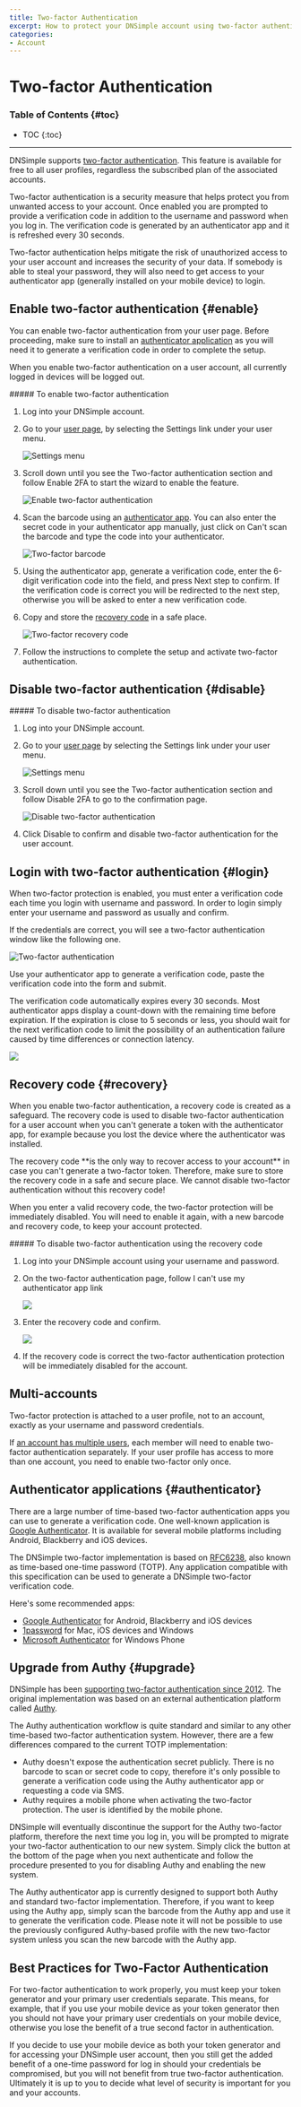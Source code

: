 ```yaml
---
title: Two-factor Authentication
excerpt: How to protect your DNSimple account using two-factor authentication.
categories:
- Account
---
```


# Two-factor Authentication

### Table of Contents {#toc}

* TOC
{:toc}

---

DNSimple supports [two-factor authentication](https://en.wikipedia.org/wiki/Two-factor_authentication). This feature is available for free to all user profiles, regardless the subscribed plan of the associated accounts.

Two-factor authentication is a security measure that helps protect you from unwanted access to your account. Once enabled you are prompted to provide a verification code in addition to the username and password when you log in. The verification code is generated by an authenticator app and it is refreshed every 30 seconds.

Two-factor authentication helps mitigate the risk of unauthorized access to your user account and increases the security of your data. If somebody is able to steal your password, they will also need to get access to your authenticator app (generally installed on your mobile device) to login.


## Enable two-factor authentication {#enable}

You can enable two-factor authentication from your user page. Before proceeding, make sure to install an [authenticator application](#authenticator) as you will need it to generate a verification code in order to complete the setup.

When you enable two-factor authentication on a user account, all currently logged in devices will be logged out.

<div class="section-steps" markdown="1">
##### To enable two-factor authentication

1.  Log into your DNSimple account.
1.  Go to your [user page](https://dnsimple.com/user), by selecting the <label>Settings</label> link under your user menu.

    ![Settings menu](/files/user-menu.png)

1.  Scroll down until you see the <label>Two-factor authentication</label> section and follow <label>Enable 2FA</label> to start the wizard to enable the feature.

    ![Enable two-factor authentication](/files/user-2fa-enable-link.png)

1.  Scan the barcode using an [authenticator app](#authenticator). You can also enter the secret code in your authenticator app manually, just click on <label>Can't scan the barcode</label> and type the code into your authenticator.

    ![Two-factor barcode](/files/2fa-barcode.png)

1.  Using the authenticator app, generate a verification code, enter the 6-digit verification code into the field, and press <label>Next step</label> to confirm. If the verification code is correct you will be redirected to the next step, otherwise you will be asked to enter a new verification code.

1.  Copy and store the [recovery code](#recovery-code) in a safe place.

    ![Two-factor recovery code](/files/2fa-recovery-code.png)

1.  Follow the instructions to complete the setup and activate two-factor authentication.

</div>


## Disable two-factor authentication {#disable}

<div class="section-steps" markdown="1">
##### To disable two-factor authentication

1.  Log into your DNSimple account.
1.  Go to your [user page](https://dnsimple.com/user) by selecting the <label>Settings</label> link under your user menu.

    ![Settings menu](/files/user-menu.png)

1.  Scroll down until you see the <label>Two-factor authentication</label> section and follow <label>Disable 2FA</label> to go to the confirmation page.

    ![Disable two-factor authentication](/files/user-2fa-disable-link.png)

1.  Click <label>Disable</label> to confirm and disable two-factor authentication for the user account.
</div>


## Login with two-factor authentication {#login}

When two-factor protection is enabled, you must enter a verification code each time you login with username and password. In order to login simply enter your username and password as usually and confirm.

If the credentials are correct, you will see a two-factor authentication window like the following one.

![Two-factor authentication](/files/2fa-login.png)

Use your authenticator app to generate a verification code, paste the verification code into the form and submit.

The verification code automatically expires every 30 seconds. Most authenticator apps display a count-down with the remaining time before expiration. If the expiration is close to 5 seconds or less, you should wait for the next verification code to limit the possibility of an authentication failure caused by time differences or connection latency.

![](/files/2fa-code-expiration.png)


## Recovery code {#recovery}

When you enable two-factor authentication, a recovery code is created as a safeguard. The recovery code is used to disable two-factor authentication for a user account when you can't generate a token with the authenticator app, for example because you lost the device where the authenticator was installed.

<warning>
The recovery code **is the only way to recover access to your account** in case you can't generate a two-factor token. Therefore, make sure to store the recovery code in a safe and secure place. We cannot disable two-factor authentication without this recovery code!
</warning>

When you enter a valid recovery code, the two-factor protection will be immediately disabled. You will need to enable it again, with a new barcode and recovery code, to keep your account protected.

<div class="section-steps" markdown="1">
##### To disable two-factor authentication using the recovery code

1.  Log into your DNSimple account using your username and password.

1.  On the two-factor authentication page, follow <label>I can't use my authenticator app</label> link

    ![](/files/2fa-recovery-link.png)

1.  Enter the recovery code and confirm.

    ![](/files/2fa-recovery.png)

1.  If the recovery code is correct the two-factor authentication protection will be immediately disabled for the account.
</div>


## Multi-accounts

Two-factor protection is attached to a user profile, not to an account, exactly as your username and password credentials.

If [an account has multiple users](/articles/account-users), each member will need to enable two-factor authentication separately. If your user profile has access to more than one account, you need to enable two-factor only once.


## Authenticator applications {#authenticator}

There are a large number of time-based two-factor authentication apps you can use to generate a verification code. One well-known application is [Google Authenticator](https://support.google.com/accounts/answer/1066447). It is available for several mobile platforms including Android, Blackberry and iOS devices.

The DNSimple two-factor implementation is based on [RFC6238](https://tools.ietf.org/html/rfc6238), also known as time-based one-time password (TOTP). Any application compatible with this specification can be used to generate a DNSimple two-factor verification code.

Here's some recommended apps:

- [Google Authenticator](https://support.google.com/accounts/answer/1066447) for Android, Blackberry and iOS devices
- [1password](https://agilebits.com/onepassword) for Mac, iOS devices and Windows
- [Microsoft Authenticator](http://www.windowsphone.com/en-us/store/app/authenticator/e7994dbc-2336-4950-91ba-ca22d653759b) for Windows Phone


## Upgrade from Authy {#upgrade}

DNSimple has been [supporting two-factor authentication since 2012](https://blog.dnsimple.com/2012/08/account-two-factor-authentication/). The original implementation was based on an external authentication platform called [Authy](https://www.authy.com/).

The Authy authentication workflow is quite standard and similar to any other time-based two-factor authentication system. However, there are a few differences compared to the current TOTP implementation:

- Authy doesn't expose the authentication secret publicly. There is no barcode to scan or secret code to copy, therefore it's only possible to generate a verification code using the Authy authenticator app or requesting a code via SMS.
- Authy requires a mobile phone when activating the two-factor protection. The user is identified by the mobile phone.

DNSimple will eventually discontinue the support for the Authy two-factor platform, therefore the next time you log in, you will be prompted to migrate your two-factor authentication to our new system. Simply click the button at the bottom of the page when you next authenticate and follow the procedure presented to you for disabling Authy and enabling the new system.

<note>
The Authy authenticator app is currently designed to support both Authy and standard two-factor implementation. Therefore, if you want to keep using the Authy app, simply scan the barcode from the Authy app and use it to generate the verification code. Please note it will not be possible to use the previously configured Authy-based profile with the new two-factor system unless you scan the new barcode with the Authy app.
</note>

## Best Practices for Two-Factor Authentication

For two-factor authentication to work properly, you must keep your token generator and your primary user credentials separate. This means, for example, that if you use your mobile device as your token generator then you should not have your primary user credentials on your mobile device, otherwise you lose the benefit of a true second factor in authentication.

If you decide to use your mobile device as both your token generator and for accessing your DNSimple user account, then you still get the added benefit of a one-time password for log in should your credentials be compromised, but you will not benefit from true two-factor authentication. Ultimately it is up to you to decide what level of security is important for you and your accounts.
